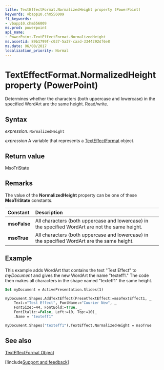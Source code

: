```yaml
---
title: TextEffectFormat.NormalizedHeight property (PowerPoint)
keywords: vbapp10.chm556009
f1_keywords:
- vbapp10.chm556009
ms.prod: powerpoint
api_name:
- PowerPoint.TextEffectFormat.NormalizedHeight
ms.assetid: 89b1799f-c037-5a37-caad-3344292df6e8
ms.date: 06/08/2017
localization_priority: Normal
---
```



# TextEffectFormat.NormalizedHeight property (PowerPoint)

Determines whether the characters (both uppercase and lowercase) in the specified WordArt are the same height. Read/write.


## Syntax

_expression_. `NormalizedHeight`

 _expression_ A variable that represents a [TextEffectFormat](./PowerPoint.TextEffectFormat.md) object.


## Return value

MsoTriState


## Remarks

The value of the  **NormalizedHeight** property can be one of these **MsoTriState** constants.



|Constant|Description|
|:-----|:-----|
|**msoFalse**| All characters (both uppercase and lowercase) in the specified WordArt are not the same height.|
|**msoTrue**| All characters (both uppercase and lowercase) in the specified WordArt are the same height.|

## Example

This example adds WordArt that contains the text "Test Effect" to _myDocument_ and gives the new WordArt the name "texteff1." The code then makes all characters in the shape named "texteff1" the same height.


```vb
Set myDocument = ActivePresentation.Slides(1)

myDocument.Shapes.AddTextEffect(PresetTextEffect:=msoTextEffect1, _
    Text:="Test Effect", FontName:="Courier New", _
    FontSize:=44, FontBold:=True, _
    FontItalic:=False, Left:=10, Top:=10)_
    .Name = "texteff1"

myDocument.Shapes("texteff1").TextEffect.NormalizedHeight = msoTrue
```


## See also


[TextEffectFormat Object](PowerPoint.TextEffectFormat.md)

[!include[Support and feedback](~/includes/feedback-boilerplate.md)]